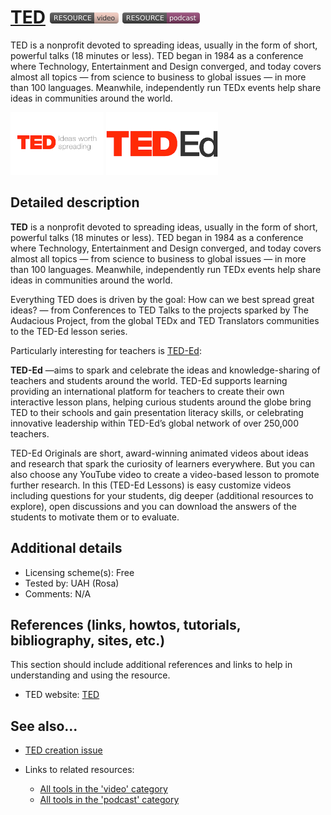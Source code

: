 # [TED](https://www.ted.com/)  [<img src="images/resource-video.png" align="bottom">](https://github.com/e-CLOSE/Toolbox/issues?q=label%3A02_RESOURCE+label%3Avideo) [<img src="images/resource-podcast.png" align="bottom">](https://github.com/e-CLOSE/Toolbox/issues?q=label%3A02_RESOURCE+label%3Apodcast)

TED is a nonprofit devoted to spreading ideas, usually in the form of short, powerful talks (18 minutes or less). TED began in 1984 as a conference where Technology, Entertainment and Design converged, and today covers almost all topics — from science to business to global issues — in more than 100 languages. Meanwhile, independently run TEDx events help share ideas in communities around the world.

[<img src="images/ted.png" align="bottom" height="100">](https://github.com/e-CLOSE/Toolbox/blob/main/Resources/TED.md) [<img src="images/ted ed.png" align="bottom" height="100">](https://github.com/e-CLOSE/Toolbox/blob/main/Resources/TED.md)

## Detailed description

**TED** is a nonprofit devoted to spreading ideas, usually in the form of short, powerful talks (18 minutes or less). TED began in 1984 as a conference where Technology, Entertainment and Design converged, and today covers almost all topics — from science to business to global issues — in more than 100 languages. Meanwhile, independently run TEDx events help share ideas in communities around the world.

Everything TED does is driven by the goal: How can we best spread great ideas? — from Conferences to TED Talks to the projects sparked by The Audacious Project, from the global TEDx and TED Translators communities to the TED-Ed lesson series.

Particularly interesting for teachers is [TED-Ed](https://ed.ted.com/educator): 

**TED-Ed** —aims to spark and celebrate the ideas and knowledge-sharing of teachers and students around the world. TED-Ed supports learning providing an international platform for teachers to create their own interactive lesson plans, helping curious students around the globe bring TED to their schools and gain presentation literacy skills, or celebrating innovative leadership within TED-Ed’s global network of over 250,000 teachers. 

TED-Ed Originals are short, award-winning animated videos about ideas and research that spark the curiosity of learners everywhere. But you can also choose any YouTube video to create a video-based lesson to promote further research. In this (TED-Ed Lessons) is easy customize videos including questions for your students, dig deeper (additional resources to explore), open discussions and you can download the answers of the students to motivate them or to evaluate.


## Additional details

- Licensing scheme(s): Free
- Tested by: UAH (Rosa)
- Comments: N/A


## References (links, howtos, tutorials, bibliography, sites, etc.)

This section should include additional references and links to help in
understanding and using the resource.

- TED website: [TED](https://www.ted.com/)


## See also...

- [TED creation issue](https://github.com/e-CLOSE/Toolbox/issues/189)
- Links to related resources:

  - [All tools in the 'video' category](https://github.com/e-CLOSE/Toolbox/issues?q=label%3A02_RESOURCE+label%3Avideo)
  - [All tools in the 'podcast' category](https://github.com/e-CLOSE/Toolbox/issues?q=label%3A02_RESOURCE+label%3Apodcast)
